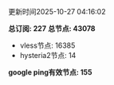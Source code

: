 更新时间2025-10-27 04:16:02

**总订阅: 227**
**总节点: 43078**
- vless节点: 16385
- hysteria2节点: 14

**google ping有效节点: 155**
